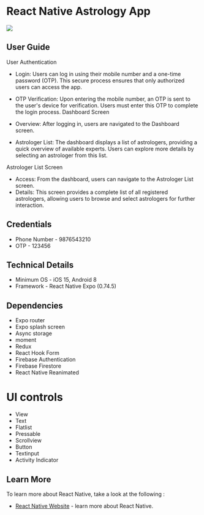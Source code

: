 
# React Native Astrology App
![](https://github.com/TOPSinfo/firebase_reactnative/blob/main/SimulatorScreenRecording_new.gif)

## User Guide
User Authentication
 - Login: Users can log in using their mobile number and a one-time password (OTP). This secure process ensures that only authorized users can access the app.
 - OTP Verification: Upon entering the mobile number, an OTP is sent to the user's device for verification. Users must enter this OTP to complete the login process.
Dashboard Screen

- Overview: After logging in, users are navigated to the Dashboard screen.
- Astrologer List: The dashboard displays a list of astrologers, providing a quick overview of available experts. Users can explore more details by selecting an astrologer from this list.

Astrologer List Screen
 - Access: From the dashboard, users can navigate to the Astrologer List screen.
 - Details: This screen provides a complete list of all registered astrologers, allowing users to browse and select astrologers for further interaction.

## Credentials
- Phone Number - 9876543210
- OTP - 123456

## Technical Details
- Minimum OS - iOS 15, Android 8
- Framework - React Native Expo (0.74.5)

## Dependencies
- Expo router
- Expo splash screen
- Async storage
- moment
- Redux
- React Hook Form
- Firebase Authentication
- Firebase Firestore
- React Native Reanimated


# UI controls
- View
- Text
- Flatlist
- Pressable
- Scrollview
- Button
- Textinput
- Activity Indicator

## Learn More

To learn more about React Native, take a look at the following :

- [React Native Website](https://reactnative.dev) - learn more about React Native.